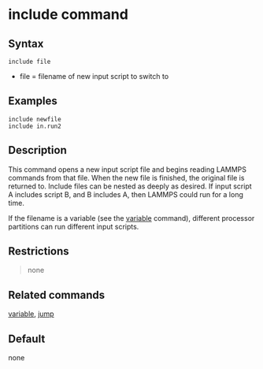 # include command

## Syntax

    include file

-   file = filename of new input script to switch to

## Examples

``` LAMMPS
include newfile
include in.run2
```

## Description

This command opens a new input script file and begins reading LAMMPS
commands from that file. When the new file is finished, the original
file is returned to. Include files can be nested as deeply as desired.
If input script A includes script B, and B includes A, then LAMMPS could
run for a long time.

If the filename is a variable (see the [variable](variable) command),
different processor partitions can run different input scripts.

## Restrictions

> none

## Related commands

[variable](variable), [jump](jump)

## Default

none
